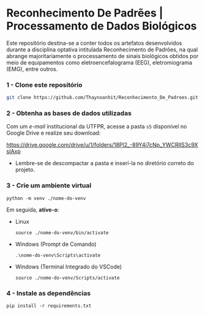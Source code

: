 # Reconhecimento De Padrẽes | Processamento de Dados Biológicos

Este repositório destina-se a conter todos os artefatos desenvolvidos durante a disciplina optativa intitulada Reconhecimento de Padrões, na qual abrange majoritariamente o processamento de sinais biológicos obtidos por meio de equipamentos como eletroencefalograma (EEG), eletromiograma (EMG), entre outros.

### 1 - Clone este repositório

```bash
git clone https://github.com/Thaynoanhit/Reconhecimento_De_Padroes.git
```

### 2 - Obtenha as bases de dados utilizadas
Com um _e-mail_ institucional da UTFPR, acesse a pasta `s5` disponível no Google Drive e realize seu download:

https://drive.google.com/drive/u/1/folders/18Pl2_-89Y4i7cNp_YWCRIIS3c9XsIAxp

- Lembre-se de descompactar a pasta e inserí-la no diretório correto do projeto.

### 3 - Crie um ambiente virtual

    python -m venv ./nome-do-venv
    
Em seguida, **ative-o**:

- Linux

    ```
    source ./nome-do-venv/bin/activate
    ```

- Windows (Prompt de Comando)

    ```
    .\nome-do-venv\Scripts\activate
    ```

- Windows (Terminal Integrado do VSCode)

    ```
    source ./nome-do-venv/Scripts/activate
    ```

### 4 - Instale as dependências

    pip install -r requirements.txt
